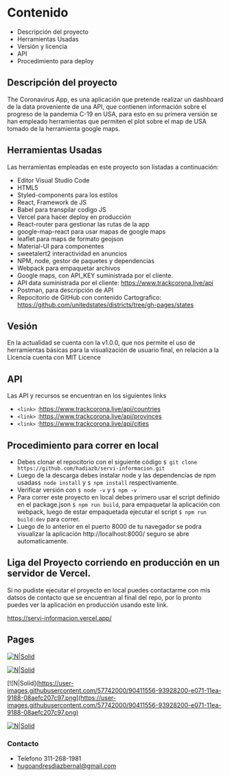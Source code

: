 # Contenido
- Descripción del proyecto
- Herramientas Usadas
- Versión y licencia
- API
- Procedimiento para deploy

## Descripción del proyecto
The Coronavirus App, es una aplicación que pretende realizar un dashboard de la data proveniente de una API, que contienen información sobre el progreso de la pandemia C-19 en USA, para esto en su primera versión se han empleado herramientas que permiten el plot sobre el map de USA tomado de la herramienta google maps. 

## Herramientas Usadas
Las herramientas empleadas en este proyecto son listadas a continuación:

- Editor Visual Studio Code
- HTML5
- Styled-components para los estilos 
- React, Framework de JS
- Babel para transpilar codigo JS
- Vercel para hacer deploy en producción
- React-router para  gestionar las rutas de la app
- google-map-react para usar mapas de google maps
- leaflet para maps de formato geojson
- Material-UI para componentes
- sweetalert2 interactividad en anuncios
- NPM, node, gestor de paquetes y dependencias
- Webpack para empaquetar archivos
- Google maps, con API_KEY suministrada por el cliente.
- API data suministrada por el cliente: https://www.trackcorona.live/api
- Postman, para descripción de API
- Repocitorio de GitHub con contenido Cartografico: https://github.com/unitedstates/districts/tree/gh-pages/states

## Vesión
En la actualidad se cuenta con la v1.0.0, que nos permite el uso de herramientas básicas para la visualización de usuario final, en relación a la Licencia cuenta con MIT Licence

## API
Las API y recursos se encuentran en los siguientes links

- `<link>` :<https://www.trackcorona.live/api/countries>
- `<link>` :<https://www.trackcorona.live/api/provinces>
- `<link>` :<https://www.trackcorona.live/api/cities>

## Procedimiento para correr en local

- Debes clonar el repocitorio con el siguiente código `$ git clone https://github.com/hadiazb/servi-informacion.git`
- Luego de la descarga debes instalar node y las dependencias de npm usadas`$ node install` y `$ npm install` respectivamente.
- Verificar versión con  `$ node -v` y `$ npm -v`
- Para correr este proyecto en local debes primero usar el script definido en el package.json `$ npm run build`, para empaquetar la aplicación con webpack, luego de estar empaquetada ejecutar el script `$ npm run build:dev` para correr.
- Luego de lo anterior en el puerto 8000 de tu navegador se podra visualizar la aplicación  http://localhost:8000/ seguro se abre automaticamente.


## Liga del Proyecto corriendo en producción en un servidor de Vercel.

Si no pudiste ejecutar el proyecto en local puedes contactarme con mis datsos de contacto que se encuentran al final del repo, por lo pronto puedes ver la aplicación en producción usando este link.

https://servi-informacion.vercel.app/

## Pages 

[![N|Solid](https://user-images.githubusercontent.com/57742000/90410815-7610e880-e070-11ea-9bcc-6e9d3e2685de.png)](https://user-images.githubusercontent.com/57742000/90410815-7610e880-e070-11ea-9bcc-6e9d3e2685de.png)

[![N|Solid](https://user-images.githubusercontent.com/57742000/90411220-0ea76880-e071-11ea-887a-0ade9d047689.png)](https://user-images.githubusercontent.com/57742000/90411220-0ea76880-e071-11ea-887a-0ade9d047689.png)

[![N|Solid](https://user-images.githubusercontent.com/57742000/90411556-93928200-e071-11ea-9188-08aefc207c97.png](https://user-images.githubusercontent.com/57742000/90411556-93928200-e071-11ea-9188-08aefc207c97.png)

[![N|Solid](https://user-images.githubusercontent.com/57742000/90411664-b4f36e00-e071-11ea-9eae-5444b15dc733.png)](https://user-images.githubusercontent.com/57742000/90411664-b4f36e00-e071-11ea-9eae-5444b15dc733.png)

### Contacto
- Telefono 311-268-1981
- <hugoandresdiazbernal@gmail.com>
